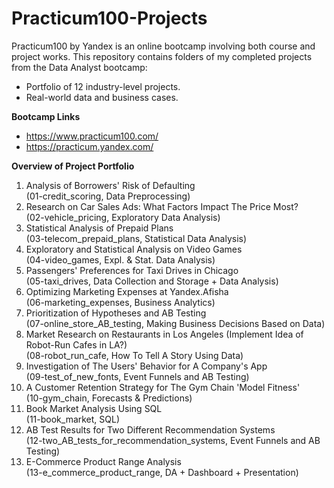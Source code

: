 # Practicum100-Projects

Practicum100 by Yandex is an online bootcamp involving both course and project works. 
This repository contains folders of my completed projects from the Data Analyst bootcamp:
- Portfolio of 12 industry-level projects.
- Real-world data and business cases.

**Bootcamp Links**

- https://www.practicum100.com/
- https://practicum.yandex.com/

**Overview of Project Portfolio**

1) Analysis of Borrowers' Risk of Defaulting <br>       (01-credit_scoring, Data Preprocessing)
2) Research on Car Sales Ads: What Factors Impact The Price Most? <br> (02-vehicle_pricing, Exploratory Data Analysis)
3) Statistical Analysis of Prepaid Plans <br> (03-telecom_prepaid_plans, Statistical Data Analysis)
4) Exploratory and Statistical Analysis on Video Games <br> (04-video_games, Expl. & Stat. Data Analysis)
5) Passengers' Preferences for Taxi Drives in Chicago <br> (05-taxi_drives, Data Collection and Storage + Data Analysis)
6) Optimizing Marketing Expenses at Yandex.Afisha <br> (06-marketing_expenses, Business Analytics)
7) Prioritization of Hypotheses and AB Testing <br> (07-online_store_AB_testing, Making Business Decisions Based on Data)
8) Market Research on Restaurants in Los Angeles (Implement Idea of Robot-Run Cafes in LA?) <br> (08-robot_run_cafe, How To Tell A Story Using Data)
9) Investigation of The Users' Behavior for A Company's App <br> (09-test_of_new_fonts, Event Funnels and AB Testing)
10) A Customer Retention Strategy for The Gym Chain 'Model Fitness' <br> (10-gym_chain, Forecasts & Predictions)
11) Book Market Analysis Using SQL <br> (11-book_market, SQL)
12) AB Test Results for Two Different Recommendation Systems <br> (12-two_AB_tests_for_recommendation_systems, Event Funnels and AB Testing)
13) E-Commerce Product Range Analysis <br> (13-e_commerce_product_range, DA + Dashboard + Presentation)
